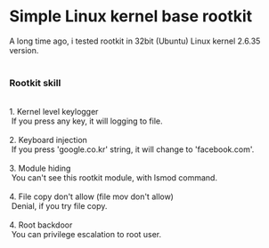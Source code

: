 # Simple Linux kernel base rootkit

A long time ago, i tested rootkit in 32bit (Ubuntu) Linux kernel 2.6.35 version.
<br>
<br>
### Rootkit skill<br>
<br>
1. Kernel level keylogger<br>
&nbsp;If you press any key, it will logging to file.<br>
<br>
2. Keyboard injection<br>
&nbsp;If you press 'google.co.kr' string, it will change to 'facebook.com'.<br>
<br>
3. Module hiding<br>
&nbsp;You can't see this rootkit module, with lsmod command.<br>
<br>
4. File copy don't allow (file mov don't allow)<br>
&nbsp;Denial, if you try file copy.<br>
<br>
4. Root backdoor<br>
&nbsp;You can privilege escalation to root user.<br>
